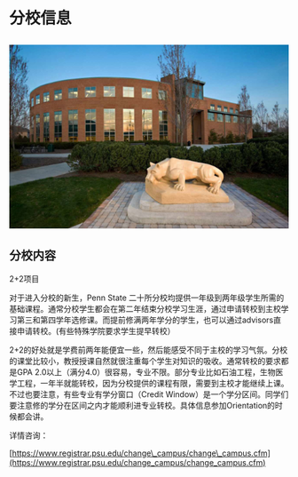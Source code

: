 # 分校信息

##  

![](../.gitbook/assets/image%20%28153%29.png)

## 分校内容

2+2项目

对于进入分校的新生，Penn State 二十所分校均提供一年级到两年级学生所需的基础课程。通常分校学生都会在第二年结束分校学习生涯，通过申请转校到主校学习第三和第四学年选修课。而提前修满两年学分的学生，也可以通过advisors直接申请转校。\(有些特殊学院要求学生提早转校）

2+2的好处就是学费前两年能便宜一些，然后能感受不同于主校的学习气氛。分校的课堂比较小，教授授课自然就很注重每个学生对知识的吸收。通常转校的要求都是GPA 2.0以上（满分4.0）很容易，专业不限。部分专业比如石油工程，生物医学工程，一年半就能转校，因为分校提供的课程有限，需要到主校才能继续上课。不过也要注意，有些专业有学分窗口（Credit Window）是一个学分区间。同学们要注意修的学分在区间之内才能顺利进专业转校。具体信息参加Orientation的时候都会讲。

详情咨询：

[https://www.registrar.psu.edu/change\_campus/change\_campus.cfm](https://www.registrar.psu.edu/change_campus/change_campus.cfm)

